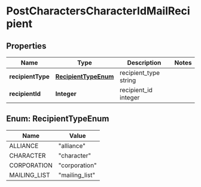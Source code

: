 
# PostCharactersCharacterIdMailRecipient

## Properties
Name | Type | Description | Notes
------------ | ------------- | ------------- | -------------
**recipientType** | [**RecipientTypeEnum**](#RecipientTypeEnum) | recipient_type string | 
**recipientId** | **Integer** | recipient_id integer | 


<a name="RecipientTypeEnum"></a>
## Enum: RecipientTypeEnum
Name | Value
---- | -----
ALLIANCE | &quot;alliance&quot;
CHARACTER | &quot;character&quot;
CORPORATION | &quot;corporation&quot;
MAILING_LIST | &quot;mailing_list&quot;



